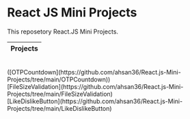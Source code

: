 # React JS Mini Projects
This reposetory React.JS Mini Projects.

| Projects |
| --------------------- |
<br />
([OTPCountdown](https://github.com/ahsan36/React.js-Mini-Projects/tree/main/OTPCountdown))
<br />
[FileSizeValidation](https://github.com/ahsan36/React.js-Mini-Projects/tree/main/FileSizeValidation)
<br />
[LikeDislikeButton](https://github.com/ahsan36/React.js-Mini-Projects/tree/main/LikeDislikeButton)

